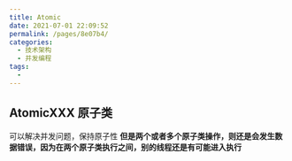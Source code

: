 ```yaml
---
title: Atomic
date: 2021-07-01 22:09:52
permalink: /pages/8e07b4/
categories: 
  - 技术架构
  - 并发编程
tags: 
  - 
---
```


## AtomicXXX 原子类
可以解决并发问题，保持原子性
**但是两个或者多个原子类操作，则还是会发生数据错误，因为在两个原子类执行之间，别的线程还是有可能进入执行**
